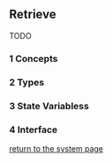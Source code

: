 ## Retrieve

TODO

### 1 Concepts

### 2 Types

### 3 State Variabless

### 4 Interface


[return to the system page](../../README.md#232-module-layeryou-can-consider-it-as-the-domain-layer)
